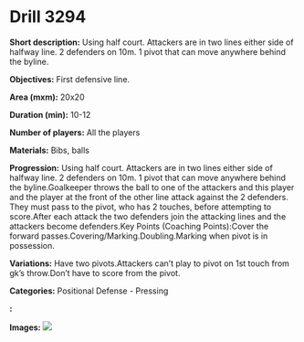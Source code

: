 # Drill 3294

**Short description:**
Using half court. Attackers are in two lines either side of halfway line. 2 defenders on 10m. 1 pivot that can move anywhere behind the byline.

**Objectives:**
First defensive line.

**Area (mxm):**
20x20

**Duration (min):**
10-12

**Number of players:**
All the players

**Materials:**
Bibs, balls

**Progression:**
Using half court. Attackers are in two lines either side of halfway line. 2 defenders on 10m. 1 pivot that can move anywhere behind the byline.Goalkeeper throws the ball to one of the attackers and this player and the player at the front of the other line attack against the 2  defenders. They must pass to the pivot, who has 2 touches, before attempting to score.After each attack the two defenders join the attacking lines and the attackers become defenders.Key Points (Coaching Points):Cover the forward passes.Covering/Marking.Doubling.Marking when pivot is in possession.

**Variations:**
Have two pivots.Attackers can’t play to pivot on 1st touch from gk’s throw.Don’t have to score from the pivot.

**Categories:**
Positional Defense - Pressing

**:**


**Images:**
![](https://www.coachingfutsal.com/\images\28367aaa-b153-46ca-99a2-41d5af35e625_117.png)

